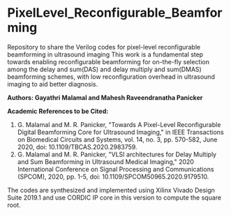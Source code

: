 # PixelLevel_Reconfigurable_Beamforming
Repository to share the Verilog codes for pixel-level reconfigurable beamforming in ultrasound imaging
This work is a fundamental step towards enabling reconfigurable beamforming for on-the-fly selection among the delay and sum(DAS) and delay multiply and sum(DMAS) beamforming schemes, with low reconfiguration overhead in ultrasound imaging to aid better diagnosis. 

**Authors: Gayathri Malamal and Mahesh Raveendranatha Panicker**

**Academic References to be Cited:**
1.  G. Malamal and M. R. Panicker, "Towards A Pixel-Level Reconfigurable Digital Beamforming Core for Ultrasound Imaging," in IEEE Transactions on Biomedical Circuits and Systems, vol. 14, no. 3, pp. 570-582, June 2020, doi: 10.1109/TBCAS.2020.2983759.
2. G. Malamal and M. R. Panicker, "VLSI architectures for Delay Multiply and Sum Beamforming in Ultrasound Medical Imaging," 2020 International Conference on Signal Processing and Communications (SPCOM), 2020, pp. 1-5, doi: 10.1109/SPCOM50965.2020.9179510.

The codes are synthesized and implemented using Xilinx Vivado Design Suite 2019.1 and use CORDIC IP core in this version to compute the square root.
